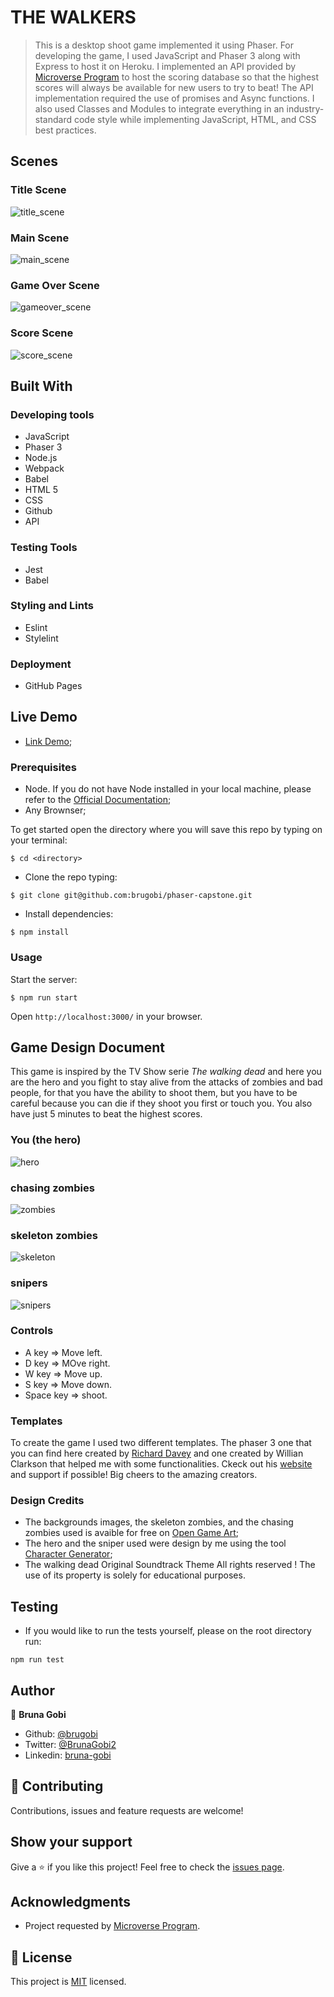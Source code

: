 # THE WALKERS

> This is a desktop shoot game implemented it using Phaser. For developing the game, I used JavaScript and Phaser 3 along with Express to host it on Heroku. I implemented an API provided by [Microverse Program](https://www.microverse.org/) to host the scoring database so that the highest scores will always be available for new users to try to beat! The API implementation required the use of promises and Async functions. I also used Classes and Modules to integrate everything in an industry-standard code style while implementing JavaScript, HTML, and CSS best practices.

## Scenes

### Title Scene

![title_scene](./dist/assets/images/title_scene.png)

### Main Scene

![main_scene](./dist/assets/images/main_scene.png)

### Game Over Scene

![gameover_scene](./dist/assets/images/gameover_scene.png)

### Score Scene

![score_scene](./dist/assets/images/score_scene.png)

## Built With

### Developing tools

- JavaScript
- Phaser 3
- Node.js
- Webpack
- Babel
- HTML 5
- CSS
- Github
- API

### Testing Tools

- Jest
- Babel

### Styling and Lints

- Eslint
- Stylelint

### Deployment

- GitHub Pages

## Live Demo

- [Link Demo](https://brugobi.github.io/phaser-capstone/);

### Prerequisites

- Node. If you do not have Node installed in your local machine, please refer to the [Official Documentation](https://nodejs.org/en/download/);
- Any Brownser;


To get started open the directory where you will save this repo by typing on your terminal:

```
$ cd <directory>
```

- Clone the repo typing:

```
$ git clone git@github.com:brugobi/phaser-capstone.git
```

- Install dependencies:

```
$ npm install
```
### Usage

Start the server:

```
$ npm run start
```

Open `http://localhost:3000/` in your browser.

## Game Design Document

This game is inspired by the TV Show serie *The walking dead* and here you are the hero and you fight to stay alive from the attacks of zombies and bad people, for that you have the ability to shoot them, but you have to be careful because you can die if they shoot you first or touch you. You also have just 5 minutes to beat the highest scores.

### You (the hero)

![hero](./dist/assets/images/dude.png)

### chasing zombies

![zombies](./dist/assets/images/sprEnemy1.png)

### skeleton zombies

![skeleton](./dist/assets/images/sprEnemy2.png)

### snipers

![snipers](./dist/assets/images/sprEnemy0.png)

### Controls

- A key => Move left.
- D key => MOve right.
- W key => Move up.
- S key => Move down.
- Space key => shoot.

### Templates


To create the game I used two different templates. The phaser 3 one that you can find here created by [Richard Davey](https://github.com/photonstorm/phaser3-project-template) and one created by Willian Clarkson that helped me with some functionalities. Ckeck out his [website](https://williamclarkson.net) and support if possible! Big cheers to the amazing creators.

### Design Credits


- The backgrounds images, the skeleton zombies, and the chasing zombies used is avaible for free on [Open Game Art](https://opengameart.org);
- The hero and the sniper used were design by me using the tool [Character Generator](http://gaurav.munjal.us/Universal-LPC-Spritesheet-Character-Generator/);
- The walking dead Original Soundtrack Theme All rights reserved ! The use of its property is solely for educational purposes.

## Testing

- If you would like to run the tests yourself, please on the root directory run:

```
npm run test
```


## Author

👤 **Bruna Gobi**

- Github: [@brugobi](https://github.com/brugobi)
- Twitter: [@BrunaGobi2](https://twitter.com/BrunaGobi2)
- Linkedin: [bruna-gobi](https://www.linkedin.com/in/bruna-gobi/)

## 🤝 Contributing

Contributions, issues and feature requests are welcome!

## Show your support

Give a ⭐️ if you like this project!
Feel free to check the [issues page](issues/).

## Acknowledgments

- Project requested by [Microverse Program](https://www.microverse.org/).

## 📝 License

This project is [MIT](lic.url) licensed.